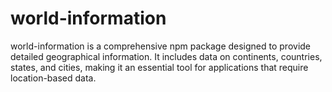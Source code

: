 # world-information
world-information is a comprehensive npm package designed to provide detailed geographical information. It includes data on continents, countries, states, and cities, making it an essential tool for applications that require location-based data.
